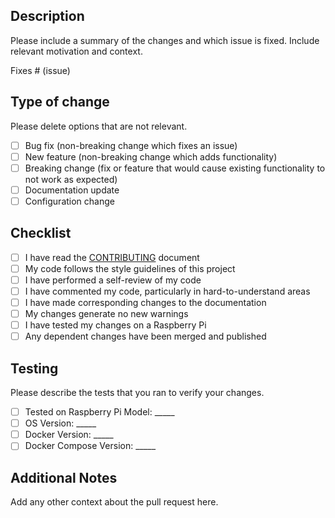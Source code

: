 ## Description
Please include a summary of the changes and which issue is fixed. Include relevant motivation and context.

Fixes # (issue)

## Type of change
Please delete options that are not relevant.

- [ ] Bug fix (non-breaking change which fixes an issue)
- [ ] New feature (non-breaking change which adds functionality)
- [ ] Breaking change (fix or feature that would cause existing functionality to not work as expected)
- [ ] Documentation update
- [ ] Configuration change

## Checklist
- [ ] I have read the [CONTRIBUTING](../CONTRIBUTING.md) document
- [ ] My code follows the style guidelines of this project
- [ ] I have performed a self-review of my code
- [ ] I have commented my code, particularly in hard-to-understand areas
- [ ] I have made corresponding changes to the documentation
- [ ] My changes generate no new warnings
- [ ] I have tested my changes on a Raspberry Pi
- [ ] Any dependent changes have been merged and published

## Testing
Please describe the tests that you ran to verify your changes.

- [ ] Tested on Raspberry Pi Model: _____
- [ ] OS Version: _____
- [ ] Docker Version: _____
- [ ] Docker Compose Version: _____

## Additional Notes
Add any other context about the pull request here.
